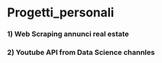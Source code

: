 # Progetti_personali

### 1) Web Scraping annunci real estate

### 2) Youtube API from Data Science channles
